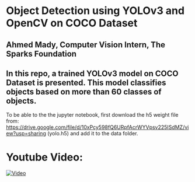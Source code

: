 # Object Detection using YOLOv3 and OpenCV on COCO Dataset

## Ahmed Mady, Computer Vision Intern, The Sparks Foundation

## In this repo, a trained YOLOv3 model on COCO Dataset is presented. This model classifies objects based on more than 60 classes of objects.
To be able to the the jupyter notebook, first download the h5 weight file from: https://drive.google.com/file/d/10xPcy598fQ6URpfAcrWYVpsv225ISdMZ/view?usp=sharing (yolo.h5)
and add it to the data folder. 

# Youtube Video:
[![Video](https://img.youtube.com/vi/1pd85bH9OJ8/maxresdefault.jpg)](https://www.youtube.com/watch?v=1pd85bH9OJ8)

